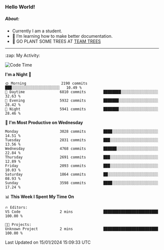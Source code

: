 ### Hello World!

##### About:
- Currently I am a student.
- 🌱 I’m learning how to make better documentation.
- 🌱 GO PLANT SOME TREES AT [TEAM TREES](https://teamtrees.org/)

---
  <summary>:zap: My Activity:</summary>
  
<!--START_SECTION:waka-->
![Code Time](http://img.shields.io/badge/Code%20Time-1%2C268%20hrs%2028%20mins-blue)

**I'm a Night 🦉** 

```text
🌞 Morning                2190 commits        ███░░░░░░░░░░░░░░░░░░░░░░   10.49 % 
🌆 Daytime                6810 commits        ████████░░░░░░░░░░░░░░░░░   32.63 % 
🌃 Evening                5932 commits        ███████░░░░░░░░░░░░░░░░░░   28.42 % 
🌙 Night                  5941 commits        ███████░░░░░░░░░░░░░░░░░░   28.46 % 
```
📅 **I'm Most Productive on Wednesday** 

```text
Monday                   3028 commits        ████░░░░░░░░░░░░░░░░░░░░░   14.51 % 
Tuesday                  2831 commits        ███░░░░░░░░░░░░░░░░░░░░░░   13.56 % 
Wednesday                4768 commits        ██████░░░░░░░░░░░░░░░░░░░   22.84 % 
Thursday                 2691 commits        ███░░░░░░░░░░░░░░░░░░░░░░   12.89 % 
Friday                   2093 commits        ███░░░░░░░░░░░░░░░░░░░░░░   10.03 % 
Saturday                 1864 commits        ██░░░░░░░░░░░░░░░░░░░░░░░   08.93 % 
Sunday                   3598 commits        ████░░░░░░░░░░░░░░░░░░░░░   17.24 % 
```


📊 **This Week I Spent My Time On** 

```text
🔥 Editors: 
VS Code                  2 mins              █████████████████████████   100.00 % 

🐱‍💻 Projects: 
Unknown Project          2 mins              █████████████████████████   100.00 % 
```


 Last Updated on 15/01/2024 15:09:33 UTC
<!--END_SECTION:waka-->
